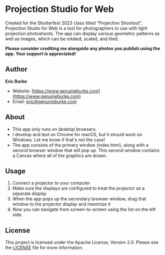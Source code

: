 # Projection Studio for Web

Created for the Shutterfest 2023 class titled "Projection Shootout", Projection Studio for Web is a tool for photographers to use with light projection photoshoots. The app can display various geometric patterns as well as images, which can be rotated, scaled, and tiled.

**Please consider crediting me alongside any photos you publish using the app. Your support is appreciated!**

## Author

**Eric Burke**

- Website: [https://www.genuineburke.com](https://www.genuineburke.com)
- Email: [eric@genuineburke.com](mailto:eric@genuineburke.com)

## About

* This app only runs on desktop browsers.
* I develop and test on Chrome for macOS, but it should work on Windows. Let me know if that's not the case!
* The app consists of the primary window (index.html), along with a second browser window that will pop up. This second window contains a Canvas where all of the graphics are drawn.

## Usage

1. Connect a projector to your computer
2. Make sure the displays are configured to treat the projector as a separate display
3. When the app pops up the secondary browser window, drag that window to the projector display and maximize it
4. Now you can navigate from screen-to-screen using the list on the left side.

## License

This project is licensed under the Apache License, Version 2.0. Please see the [LICENSE](LICENSE) file for more information.

